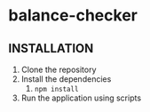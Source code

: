 # balance-checker


## INSTALLATION
1. Clone the repository
2. Install the dependencies
   1.  `npm install`
3. Run the application using scripts